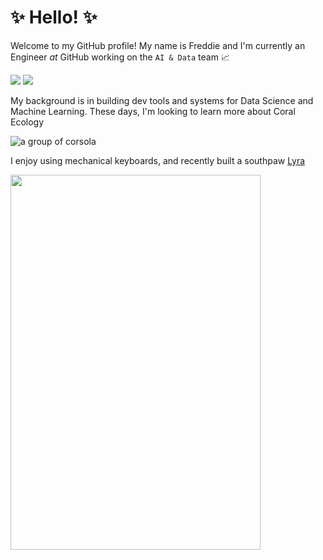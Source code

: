 # :sparkles: Hello! :sparkles:

Welcome to my GitHub profile! My name is Freddie and I'm currently an Engineer *at* GitHub working on the `AI & Data` team 📈 

<a href="https://www.linkedin.com/in/frederickvargus"><img src="https://img.shields.io/badge/LinkedIn-0077B5?style=for-the-badge&logo=linkedin&logoColor=white"/></a> <a href="https://www.twitter.com/freddie_v4"><img src="https://img.shields.io/badge/Twitter-1DA1F2?style=for-the-badge&logo=twitter&logoColor=white"/></a>

My background is in building dev tools and systems for Data Science and Machine Learning. These days, I'm looking to learn more about Coral Ecology

![a group of corsola](https://i.kym-cdn.com/photos/images/original/001/199/938/1bb.gif)

I enjoy using mechanical keyboards, and recently built a southpaw [Lyra](https://github.com/PiKeeb/lyra-keyboard)

<img src="https://lh3.googleusercontent.com/pw/AMWts8DuGra-j3yHOXbOUH4VZ_HZfrTQdz5-12ZAWuodHQ7AB8DzfjYOWDUKgxHNjjEw3zpaSBhpDl7QtwPCYvApJD_vue3PjquMQgYFiYSMngotCtBrHAVW2iZzv6X5EvCCnEo3RMGMD4zNWvbyw1lt5mz_pg=w1040-h1314-s-no?authuser=0" width="400" height="600" />
